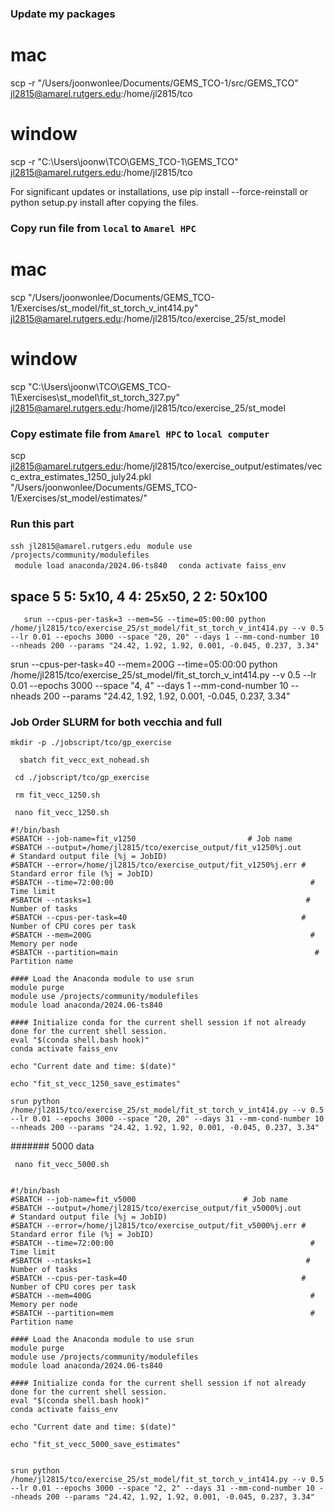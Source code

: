 ### Update my packages
# mac
scp -r "/Users/joonwonlee/Documents/GEMS_TCO-1/src/GEMS_TCO" jl2815@amarel.rutgers.edu:/home/jl2815/tco

# window
scp -r "C:\Users\joonw\TCO\GEMS_TCO-1\GEMS_TCO" jl2815@amarel.rutgers.edu:/home/jl2815/tco 

For significant updates or installations, use pip install --force-reinstall or python setup.py install after copying the files.

### Copy run file from ```local``` to ```Amarel HPC```
# mac

scp "/Users/joonwonlee/Documents/GEMS_TCO-1/Exercises/st_model/fit_st_torch_v_int414.py" jl2815@amarel.rutgers.edu:/home/jl2815/tco/exercise_25/st_model


# window
scp "C:\Users\joonw\TCO\GEMS_TCO-1\Exercises\st_model\fit_st_torch_327.py" jl2815@amarel.rutgers.edu:/home/jl2815/tco/exercise_25/st_model

### Copy estimate file from ```Amarel HPC``` to ```local computer```

scp jl2815@amarel.rutgers.edu:/home/jl2815/tco/exercise_output/estimates/vecc_extra_estimates_1250_july24.pkl "/Users/joonwonlee/Documents/GEMS_TCO-1/Exercises/st_model/estimates/"

### Run this part
```ssh jl2815@amarel.rutgers.edu```
```  module use /projects/community/modulefiles  ```           
```  module load anaconda/2024.06-ts840  ``` 
```  conda activate faiss_env   ```


## space 5 5: 5x10, 4 4: 25x50, 2 2: 50x100

```    srun --cpus-per-task=3 --mem=5G --time=05:00:00 python /home/jl2815/tco/exercise_25/st_model/fit_st_torch_v_int414.py --v 0.5 --lr 0.01 --epochs 3000 --space "20, 20" --days 1 --mm-cond-number 10 --nheads 200 --params "24.42, 1.92, 1.92, 0.001, -0.045, 0.237, 3.34"    ```


srun --cpus-per-task=40 --mem=200G --time=05:00:00 python /home/jl2815/tco/exercise_25/st_model/fit_st_torch_v_int414.py --v 0.5 --lr 0.01 --epochs 3000 --space "4, 4" --days 1 --mm-cond-number 10 --nheads 200 --params "24.42, 1.92, 1.92, 0.001, -0.045, 0.237, 3.34" 


### Job Order SLURM for both vecchia and full
```mkdir -p ./jobscript/tco/gp_exercise```     

```   sbatch fit_vecc_ext_nohead.sh   ```


```  cd ./jobscript/tco/gp_exercise  ```          


```  rm fit_vecc_1250.sh  ``` 

```  nano fit_vecc_1250.sh  ``` 

``` 
#!/bin/bash
#SBATCH --job-name=fit_v1250                         # Job name
#SBATCH --output=/home/jl2815/tco/exercise_output/fit_v1250%j.out     # Standard output file (%j = JobID)
#SBATCH --error=/home/jl2815/tco/exercise_output/fit_v1250%j.err # Standard error file (%j = JobID)
#SBATCH --time=72:00:00                                            # Time limit
#SBATCH --ntasks=1                                                # Number of tasks
#SBATCH --cpus-per-task=40                                       # Number of CPU cores per task
#SBATCH --mem=200G                                                 # Memory per node
#SBATCH --partition=main                                            # Partition name

#### Load the Anaconda module to use srun 
module purge                                              
module use /projects/community/modulefiles                 
module load anaconda/2024.06-ts840 

#### Initialize conda for the current shell session if not already done for the current shell session.
eval "$(conda shell.bash hook)"
conda activate faiss_env

echo "Current date and time: $(date)"

echo "fit_st_vecc_1250_save_estimates"

srun python /home/jl2815/tco/exercise_25/st_model/fit_st_torch_v_int414.py --v 0.5 --lr 0.01 --epochs 3000 --space "20, 20" --days 31 --mm-cond-number 10 --nheads 200 --params "24.42, 1.92, 1.92, 0.001, -0.045, 0.237, 3.34"  

```



#######  5000 data

```  nano fit_vecc_5000.sh  ```    

``` 

#!/bin/bash
#SBATCH --job-name=fit_v5000                        # Job name
#SBATCH --output=/home/jl2815/tco/exercise_output/fit_v5000%j.out     # Standard output file (%j = JobID)
#SBATCH --error=/home/jl2815/tco/exercise_output/fit_v5000%j.err # Standard error file (%j = JobID)
#SBATCH --time=72:00:00                                            # Time limit
#SBATCH --ntasks=1                                                # Number of tasks
#SBATCH --cpus-per-task=40                                       # Number of CPU cores per task
#SBATCH --mem=400G                                                 # Memory per node
#SBATCH --partition=mem                                            # Partition name

#### Load the Anaconda module to use srun 
module purge                                              
module use /projects/community/modulefiles                 
module load anaconda/2024.06-ts840 

#### Initialize conda for the current shell session if not already done for the current shell session.
eval "$(conda shell.bash hook)"
conda activate faiss_env

echo "Current date and time: $(date)"

echo "fit_st_vecc_5000_save_estimates"


srun python /home/jl2815/tco/exercise_25/st_model/fit_st_torch_v_int414.py --v 0.5 --lr 0.01 --epochs 3000 --space "2, 2" --days 31 --mm-cond-number 10 --nheads 200 --params "24.42, 1.92, 1.92, 0.001, -0.045, 0.237, 3.34"  

```


